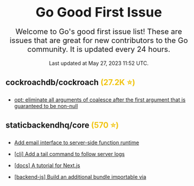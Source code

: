 <h1 align='center'><span style='font-size:36px;'>Go Good First Issue</span></h1>

<div align='center' style='font-size:20px;'>Welcome to Go's good first issue list! These are issues that are great for new contributors to the Go community. It is updated every 24 hours.</div> <br>



<div align='center'>Last updated at May 27, 2023 11:52 UTC.</div>


## cockroachdb/cockroach <span style='color:#F1C40F'>(27.2K ⭐️)</span>

- [opt: eliminate all arguments of coalesce after the first argument that is guaranteed to be non-null](https://github.com/cockroachdb/cockroach/issues/103596)


## staticbackendhq/core <span style='color:#F1C40F'>(570 ⭐️)</span>

- [Add email interface to server-side function runtime](https://github.com/staticbackendhq/core/issues/84)

- [[cli] Add a tail command to follow server logs](https://github.com/staticbackendhq/core/issues/85)

- [[docs] A tutorial for Next.js](https://github.com/staticbackendhq/core/issues/83)

- [[backend-js] Build an additional bundle importable via <script> tag](https://github.com/staticbackendhq/core/issues/81)

- [Database provider tests clean-up](https://github.com/staticbackendhq/core/issues/80)


## jesseduffield/lazygit <span style='color:#F1C40F'>(35.2K ⭐️)</span>

- [Branch Whitespace Char Option](https://github.com/jesseduffield/lazygit/issues/2663)

- [Is it possible to delete remote tags?](https://github.com/jesseduffield/lazygit/issues/2635)

- [Git fast forward branch to remote fails when there's the same tag name](https://github.com/jesseduffield/lazygit/issues/2625)

- [docs: document what lazygit dependency means](https://github.com/jesseduffield/lazygit/issues/2606)


## go-gitea/gitea <span style='color:#F1C40F'>(36.8K ⭐️)</span>

- [Implement actions log line anchor so that it's easy to jump to a special log line](https://github.com/go-gitea/gitea/issues/24593)


## kubernetes/test-infra <span style='color:#F1C40F'>(3.6K ⭐️)</span>

- [Sample manifests store minio credentials in cleartext](https://github.com/kubernetes/test-infra/issues/29455)


## go-skynet/LocalAI <span style='color:#F1C40F'>(5.0K ⭐️)</span>

- [examples: guidance](https://github.com/go-skynet/LocalAI/issues/304)

- [feature: docker-cuda images](https://github.com/go-skynet/LocalAI/issues/280)

- [macOS/build-locally instructions](https://github.com/go-skynet/LocalAI/issues/101)

- [feature: whisper api](https://github.com/go-skynet/LocalAI/issues/138)

- [feature: unbuffered token stream](https://github.com/go-skynet/LocalAI/issues/109)


## kubernetes/kubernetes <span style='color:#F1C40F'>(98.7K ⭐️)</span>

- [some wrong comments in netpol e2e](https://github.com/kubernetes/kubernetes/issues/118263)

- [[FG:InPlacePodVerticalScaling] Implement version skew handling for in-place pod resize](https://github.com/kubernetes/kubernetes/issues/117767)


## parca-dev/parca-agent <span style='color:#F1C40F'>(322 ⭐️)</span>

- [local-test/debugging: Scrape agents pprof endpoints for memory profiles](https://github.com/parca-dev/parca-agent/issues/1674)

- [local-test/debugging: Add and configure Jaeger to local cluster setup for testing/debugging](https://github.com/parca-dev/parca-agent/issues/1663)

- [local-test/debugging: Add and configure Loki to local cluster setup for testing/debugging](https://github.com/parca-dev/parca-agent/issues/1662)


## sourcegraph/sourcegraph <span style='color:#F1C40F'>(7.9K ⭐️)</span>

- [Cody: Open context search results links as workspace file](https://github.com/sourcegraph/sourcegraph/issues/51490)


## k8sgpt-ai/k8sgpt <span style='color:#F1C40F'>(2.4K ⭐️)</span>

- [[Feature]: Enhance Auth command](https://github.com/k8sgpt-ai/k8sgpt/issues/388)

- [[Feature]: Guide to writing an integration ](https://github.com/k8sgpt-ai/k8sgpt/issues/360)

- [[Feature]: Help wanted: Bring Trivy integration settings into config](https://github.com/k8sgpt-ai/k8sgpt/issues/359)


## stv0g/cunicu <span style='color:#F1C40F'>(78 ⭐️)</span>

- [Create Nix package](https://github.com/stv0g/cunicu/issues/145)


## pactus-project/pactus <span style='color:#F1C40F'>(32 ⭐️)</span>

- [Reset config file to default when user deletes it](https://github.com/pactus-project/pactus/issues/478)


## kubernetes/ingress-nginx <span style='color:#F1C40F'>(15.0K ⭐️)</span>

- [Not run all of our CI tests on documentation updates or changes to markdown](https://github.com/kubernetes/ingress-nginx/issues/9953)


## lf-edge/ekuiper <span style='color:#F1C40F'>(1.0K ⭐️)</span>

- [Call for function implementations](https://github.com/lf-edge/ekuiper/issues/1869)


## oboukili/terraform-provider-argocd <span style='color:#F1C40F'>(276 ⭐️)</span>

- [support for `ignoreMissingValueFiles` helm application parameter](https://github.com/oboukili/terraform-provider-argocd/issues/287)


## thanos-io/thanos <span style='color:#F1C40F'>(11.8K ⭐️)</span>

- [Rules UI show recording rules in wrong order](https://github.com/thanos-io/thanos/issues/6360)


## milvus-io/milvus <span style='color:#F1C40F'>(19.0K ⭐️)</span>

- [[Feature]: Adding rate limiting to the Flush API](https://github.com/milvus-io/milvus/issues/24346)

- [[Enhancement]: Use generic to simplify XXclient code ](https://github.com/milvus-io/milvus/issues/24196)

- [[Enhancement]: Add linter to finds structures with uninitialized fields](https://github.com/milvus-io/milvus/issues/24215)

- [[Feature]: Support ALL, ANY for Array types](https://github.com/milvus-io/milvus/issues/23867)


## kserve/modelmesh-serving <span style='color:#F1C40F'>(135 ⭐️)</span>

- [Add note to install docs to use doc for latest released version](https://github.com/kserve/modelmesh-serving/issues/366)


## terrastruct/d2 <span style='color:#F1C40F'>(13.5K ⭐️)</span>

- [3d sides don't respect theme](https://github.com/terrastruct/d2/issues/1337)


## etcd-io/etcd <span style='color:#F1C40F'>(43.5K ⭐️)</span>

- [Introduce linting for actions workflow files](https://github.com/etcd-io/etcd/issues/15955)


## openziti/ziti <span style='color:#F1C40F'>(1.1K ⭐️)</span>

- [Handle GITHUB errors in quickstart](https://github.com/openziti/ziti/issues/1122)

- [getZiti should not re-download the binary](https://github.com/openziti/ziti/issues/1116)


## kcp-dev/edge-mc <span style='color:#F1C40F'>(40 ⭐️)</span>

- [bug: `kubestellar start` does not give users control over controller log verbosity](https://github.com/kcp-dev/edge-mc/issues/399)


## containers/podman <span style='color:#F1C40F'>(18.0K ⭐️)</span>

- [Container completions broken when inspecting without specifying `container` in the command](https://github.com/containers/podman/issues/18672)

- [Invalid "Last Up" time in HyperV ](https://github.com/containers/podman/issues/18522)


## googleapis/api-linter <span style='color:#F1C40F'>(470 ⭐️)</span>

- [AIP-213: disallow cross-API dependencies](https://github.com/googleapis/api-linter/issues/1153)


## temporalio/temporal <span style='color:#F1C40F'>(7.2K ⭐️)</span>

- [Allow zero port in config](https://github.com/temporalio/temporal/issues/4329)


## meshery/meshery <span style='color:#F1C40F'>(2.2K ⭐️)</span>

- [[CI] [Testing] Meshery Test plan link & guidelines for using it to "Continuous Integration / DevOps" template (.github/ISSUE_TEMPLATE/ci.md)](https://github.com/meshery/meshery/issues/7738)

- [Add dark mode support to dialogs in lifecycle page](https://github.com/meshery/meshery/issues/7697)


## ava-labs/avalanchego <span style='color:#F1C40F'>(1.8K ⭐️)</span>

- [Add clock skew metrics](https://github.com/ava-labs/avalanchego/issues/1542)

- [Add CI check that auto-generated code is up to date.](https://github.com/ava-labs/avalanchego/issues/1553)

- [Add P-chain config for cache sizes](https://github.com/ava-labs/avalanchego/issues/1522)


## grpc-ecosystem/grpc-gateway <span style='color:#F1C40F'>(15.5K ⭐️)</span>

- [README section 3](https://github.com/grpc-ecosystem/grpc-gateway/issues/3320)


## bacalhau-project/bacalhau <span style='color:#F1C40F'>(355 ⭐️)</span>

- [Old-style Publisher fields cause the job to be rejected](https://github.com/bacalhau-project/bacalhau/issues/2447)


## prysmaticlabs/prysm <span style='color:#F1C40F'>(3.1K ⭐️)</span>

- [Re-enable Slasher E2E Test](https://github.com/prysmaticlabs/prysm/issues/12415)


## open-telemetry/opentelemetry-collector <span style='color:#F1C40F'>(3.0K ⭐️)</span>

- [[admin] Validate version format in release workflow](https://github.com/open-telemetry/opentelemetry-collector/issues/7627)


## kubernetes-sigs/aws-load-balancer-controller <span style='color:#F1C40F'>(3.4K ⭐️)</span>

- [Incorrect apiVersion for CertManager Issuer/Certificate ](https://github.com/kubernetes-sigs/aws-load-balancer-controller/issues/3188)


## dolthub/dolt <span style='color:#F1C40F'>(14.9K ⭐️)</span>

- [`dolt_diff_summary` system table should hide tables ignored by `dolt_ignore`](https://github.com/dolthub/dolt/issues/5861)

- [Add alternative to `dolt_status` system table that includes tables ignored by system_ignore](https://github.com/dolthub/dolt/issues/5862)


## grafana/agent <span style='color:#F1C40F'>(1.1K ⭐️)</span>

- [loki.source.file doesn't pick up the file if it's created after the agent starts](https://github.com/grafana/agent/issues/3954)

- [Allow mounting the config via a secret instead of a configmap or provide an easier way to override default](https://github.com/grafana/agent/issues/3930)

- [module.git should support authentication](https://github.com/grafana/agent/issues/3694)

- [Create module.http component](https://github.com/grafana/agent/issues/3875)


## antrea-io/antrea <span style='color:#F1C40F'>(1.5K ⭐️)</span>

- [[Windows] Additional line breaks exists when parsing NetNAT CIDR](https://github.com/antrea-io/antrea/issues/4915)


## open-telemetry/opentelemetry-collector-contrib <span style='color:#F1C40F'>(1.8K ⭐️)</span>

- [bump github.com/prometheus/common from 0.43.0 to 0.44.0 causes issues](https://github.com/open-telemetry/opentelemetry-collector-contrib/issues/22721)

- [Bump k8s.io/apimachinery from 0.27.1 to 0.27.2 causes issues](https://github.com/open-telemetry/opentelemetry-collector-contrib/issues/22719)

- [[pkg/stanza] Do we need `flushUncombined` in the recombine operator?](https://github.com/open-telemetry/opentelemetry-collector-contrib/issues/22140)

- [Migrate to latest semconv version and ensure we regularly update going forward](https://github.com/open-telemetry/opentelemetry-collector-contrib/issues/22095)

- [[processor/k8sattributes] Review warnings associated with processor](https://github.com/open-telemetry/opentelemetry-collector-contrib/issues/21789)

- [[chore] Split codeql job in groups](https://github.com/open-telemetry/opentelemetry-collector-contrib/issues/21823)

- [[cmd/mdatagen] Document metadata.yaml schema](https://github.com/open-telemetry/opentelemetry-collector-contrib/issues/21800)

- [[chore] [CI] Include updating the otelcontribcol ocb manifest in make update-otel target](https://github.com/open-telemetry/opentelemetry-collector-contrib/issues/21632)

- [Add Unix Domain Socket Listener to statsdreceiver](https://github.com/open-telemetry/opentelemetry-collector-contrib/issues/21385)


## woodpecker-ci/woodpecker <span style='color:#F1C40F'>(2.6K ⭐️)</span>

- [User Secrets](https://github.com/woodpecker-ci/woodpecker/issues/1739)

- [Add terminology glossary to to the docs](https://github.com/woodpecker-ci/woodpecker/issues/1724)


## aquasecurity/trivy <span style='color:#F1C40F'>(17.5K ⭐️)</span>

- [feat: add support Ubuntu 23.04](https://github.com/aquasecurity/trivy/issues/4298)


## keptn/lifecycle-toolkit <span style='color:#F1C40F'>(82 ⭐️)</span>

- [Update "Intro to KLT"](https://github.com/keptn/lifecycle-toolkit/issues/1467)

- [Add xrefs between yaml-crd-ref pages and crd-ref pages](https://github.com/keptn/lifecycle-toolkit/issues/1465)

- [reflect StatefulSets and DaemonSets in "Integrate" page](https://github.com/keptn/lifecycle-toolkit/issues/1451)

- [[research] Can KLT be run in code spaces & tutorial in Jupyter Notebooks](https://github.com/keptn/lifecycle-toolkit/issues/1441)

- [Apps Page Text needs tweaked](https://github.com/keptn/lifecycle-toolkit/issues/1311)

- [readme should point to website not repo](https://github.com/keptn/lifecycle-toolkit/issues/1327)

- [[Metrics] Add new "Keptn Metric Providers" heading](https://github.com/keptn/lifecycle-toolkit/issues/1315)

- [Apps Page Needs Expansion ](https://github.com/keptn/lifecycle-toolkit/issues/1310)


## celestiaorg/celestia-app <span style='color:#F1C40F'>(179 ⭐️)</span>

- [Create a helper function that generates an EDS directly from block data](https://github.com/celestiaorg/celestia-app/issues/1830)

- [Un-export namespace slices and export getters](https://github.com/celestiaorg/celestia-app/issues/1809)

- [Visual representation of share for share splitting tests](https://github.com/celestiaorg/celestia-app/issues/1789)

- [[nit] Can we use `2*2` instead of `4` in the `generateShares(4)`, it is more clear how 4 is calculated and why.](https://github.com/celestiaorg/celestia-app/issues/1788)

- [Godoc for TestMinDataAvailabilityHeader](https://github.com/celestiaorg/celestia-app/issues/1787)

- [ADR11 update NMT node size](https://github.com/celestiaorg/celestia-app/issues/1727)

- [Prefer Erasured NMT namespace size rather than appconsts](https://github.com/celestiaorg/celestia-app/issues/1783)

- [Further test the data commitment catchup mechanism](https://github.com/celestiaorg/celestia-app/issues/1769)

- [Identify why CI isn't failing for `make lint` errors](https://github.com/celestiaorg/celestia-app/issues/1671)


## cri-o/cri-o <span style='color:#F1C40F'>(4.6K ⭐️)</span>

- [document configuration deprecation process](https://github.com/cri-o/cri-o/issues/6959)

- [drop config migration](https://github.com/cri-o/cri-o/issues/6884)


## project-zot/zot <span style='color:#F1C40F'>(377 ⭐️)</span>

- [[Feat]: propagate error msgs to the client (but be mindful of OCI dist-spec)](https://github.com/project-zot/zot/issues/1418)


## labdao/plex <span style='color:#F1C40F'>(20 ⭐️)</span>

- [add vina to PLEX](https://github.com/labdao/plex/issues/294)


## osmosis-labs/osmosis <span style='color:#F1C40F'>(735 ⭐️)</span>

- [CI: Don't require changelog & state machine labels for markdown only changes](https://github.com/osmosis-labs/osmosis/issues/5270)


## hashicorp/terraform-provider-azurerm <span style='color:#F1C40F'>(4.0K ⭐️)</span>

- [Data source `azurerm_databricks_workspace` returns wrong `managed_disk_identity`](https://github.com/hashicorp/terraform-provider-azurerm/issues/21608)


## jaegertracing/jaeger <span style='color:#F1C40F'>(17.7K ⭐️)</span>

- [[Feature]: Split main & debug image building CI steps](https://github.com/jaegertracing/jaeger/issues/4471)

- [[Feature]: Support CORS headers on OTEL HTTP endpoint](https://github.com/jaegertracing/jaeger/issues/4459)

- [[Bug]: Flaky Test: TestSpanProcessorWithOnDroppedSpanOption](https://github.com/jaegertracing/jaeger/issues/4450)


## argoproj/argo-cd <span style='color:#F1C40F'>(13.2K ⭐️)</span>

- [Change group/grouped visualization](https://github.com/argoproj/argo-cd/issues/13565)

- [Reword `now refreshing` progress dialog](https://github.com/argoproj/argo-cd/issues/13566)


## ChainSafe/gossamer <span style='color:#F1C40F'>(386 ⭐️)</span>

- [cli: generate account key if not specified](https://github.com/ChainSafe/gossamer/issues/3255)


## superfly/flyctl <span style='color:#F1C40F'>(1.0K ⭐️)</span>

- [Support the --strategy flag in fly image update for machines](https://github.com/superfly/flyctl/issues/2266)

